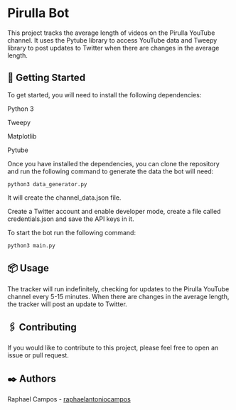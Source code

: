 # Pirulla Bot

This project tracks the average length of videos on the Pirulla YouTube channel. It uses the Pytube library to access YouTube data and Tweepy library to post updates to Twitter when there are changes in the average length.

## 🚀 Getting Started
To get started, you will need to install the following dependencies:

Python 3

Tweepy

Matplotlib

Pytube

Once you have installed the dependencies, you can clone the repository and run the following command to generate the data the bot will need:

```
python3 data_generator.py
```
It will create the channel_data.json file.

Create a Twitter account and enable developer mode, create a file called credentials.json and save the API keys in it.

To start the bot run the following command:

```
python3 main.py
```

## 📦 Usage
The tracker will run indefinitely, checking for updates to the Pirulla YouTube channel every 5-15 minutes. When there are changes in the average length, the tracker will post an update to Twitter.

## 🖇️ Contributing
If you would like to contribute to this project, please feel free to open an issue or pull request.

## ✒️ Authors
Raphael Campos - [raphaelantoniocampos](https://github.com/raphaelantoniocampos)
